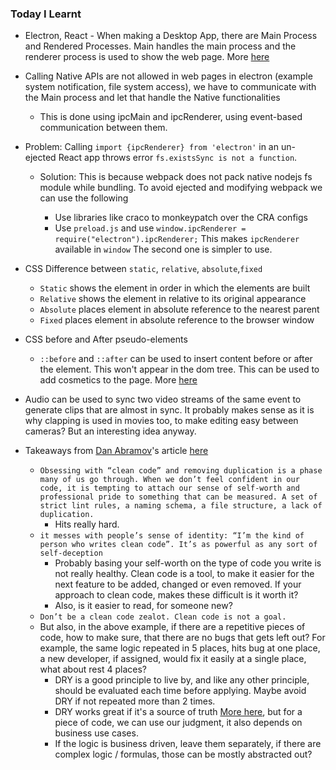 ### Today I Learnt

- Electron, React - When making a Desktop App, there are Main Process and Rendered Processes. Main handles the main process and the renderer process is used to show the web page. More [here](https://electronjs.org/docs/tutorial/application-architecture)
- Calling Native APIs are not allowed in web pages in electron (example system notification, file system access), we have to communicate with the Main process and let that handle the Native functionalities
  - This is done using ipcMain and ipcRenderer, using event-based communication between them.
- Problem: Calling `import {ipcRenderer} from 'electron'` in an un-ejected React app throws error `fs.existsSync is not a function`.

  - Solution: This is because webpack does not pack native nodejs fs module while bundling. To avoid ejected and modifying webpack we can use the following

    - Use libraries like craco to monkeypatch over the CRA configs
    - Use `preload.js` and use `window.ipcRenderer = require("electron").ipcRenderer;` This makes `ipcRenderer` available in `window`
      The second one is simpler to use.

- CSS Difference between `static`, `relative`, `absolute`,`fixed`

  - `Static` shows the element in order in which the elements are built
  - `Relative` shows the element in relative to its original appearance
  - `Absolute` places element in absolute reference to the nearest parent
  - `Fixed` places element in absolute reference to the browser window

- CSS before and After pseudo-elements

  - `::before` and `::after` can be used to insert content before or after the element. This won't appear in the dom tree. This can be used to add cosmetics to the page. More [here](https://developer.mozilla.org/en-US/docs/Web/CSS/::before)

- Audio can be used to sync two video streams of the same event to generate clips that are almost in sync. It probably makes sense as it is why clapping is used in movies too, to make editing easy between cameras? But an interesting idea anyway.

- Takeaways from [Dan Abramov](https://twitter.com/dan_abramov/)'s article [here](https://overreacted.io/goodbye-clean-code/)

  - `Obsessing with “clean code” and removing duplication is a phase many of us go through. When we don’t feel confident in our code, it is tempting to attach our sense of self-worth and professional pride to something that can be measured. A set of strict lint rules, a naming schema, a file structure, a lack of duplication.`
    - Hits really hard.
  - `it messes with people’s sense of identity: “I’m the kind of person who writes clean code”. It’s as powerful as any sort of self-deception`
    - Probably basing your self-worth on the type of code you write is not really healthy. Clean code is a tool, to make it easier for the next feature to be added, changed or even removed. If your approach to clean code, makes these difficult is it worth it?
    - Also, is it easier to read, for someone new?
  - `Don’t be a clean code zealot. Clean code is not a goal.`
  - But also, in the above example, if there are a repetitive pieces of code, how to make sure, that there are no bugs that gets left out? For example, the same logic repeated in 5 places, hits bug at one place, a new developer, if assigned, would fix it easily at a single place, what about rest 4 places?
    - DRY is a good principle to live by, and like any other principle, should be evaluated each time before applying. Maybe avoid DRY if not repeated more than 2 times.
    - DRY works great if it's a source of truth [More here](http://verraes.net/2014/08/dry-is-about-knowledge/), but for a piece of code, we can use our judgment, it also depends on business use cases.
    - If the logic is business driven, leave them separately, if there are complex logic / formulas, those can be mostly abstracted out?
